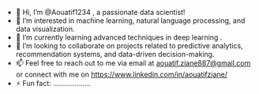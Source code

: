 - 👋 Hi, I’m @Aouatif1234 , a passionate data scientist!
- 👀 I’m interested in machine learning, natural language processing, and data visualization.
- 🌱  I’m currently learning advanced techniques in deep learning .
- 💞️  I’m looking to collaborate on projects related to predictive analytics, recommendation systems, and data-driven decision-making.
- 📫  Feel free to reach out to me via email at aouatif.ziane887@gmail.com or connect with me on https://www.linkedin.com/in/aouatifziane/
- ⚡ Fun fact: ...................


<!---
Aouatif1234/Aouatif1234 is a ✨ special ✨ repository because its `README.md` (this file) appears on your GitHub profile.
You can click the Preview link to take a look at your changes.
--->
